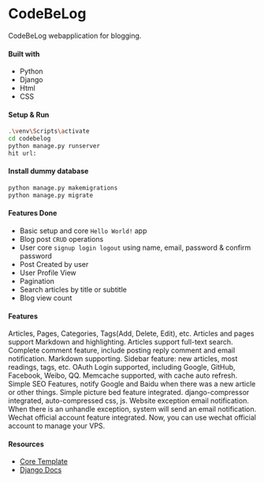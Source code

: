 # CodeBeLog
CodeBeLog webapplication for blogging.

#### Built with
- Python
- Django
- Html
- CSS

#### Setup & Run
```bash
.\venv\Scripts\activate
cd codebelog
python manage.py runserver
hit url: 
```

#### Install dummy database
```bash
python manage.py makemigrations
python manage.py migrate

```

#### Features Done
- Basic setup and core `Hello World!` app
- Blog post `CRUD` operations
- User core `signup login logout` using name, email, password & confirm password
- Post Created by user
- User Profile View
- Pagination
- Search articles by title or subtitle
- Blog view count


#### Features
Articles, Pages, Categories, Tags(Add, Delete, Edit), etc.
Articles and pages support Markdown and highlighting.
Articles support full-text search.
Complete comment feature, include posting reply comment and email notification. Markdown supporting.
Sidebar feature: new articles, most readings, tags, etc.
OAuth Login supported, including Google, GitHub, Facebook, Weibo, QQ.
Memcache supported, with cache auto refresh.
Simple SEO Features, notify Google and Baidu when there was a new article or other things.
Simple picture bed feature integrated.
django-compressor integrated, auto-compressed css, js.
Website exception email notification. When there is an unhandle exception, system will send an email notification.
Wechat official account feature integrated. Now, you can use wechat official account to manage your VPS.

#### Resources

- [Core Template](https://github.com/sumitgirwal/CodeBeLog-Template)
- [Django Docs](https://docs.djangoproject.com/en/4.1/intro/tutorial01/)
